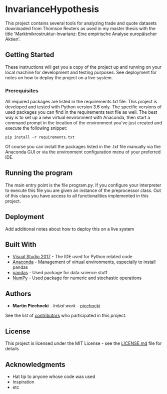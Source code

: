 # InvarianceHypothesis

This project contains several tools for analyzing trade and quote datasets downloaded from Thomson Reuters as used in my master thesis with the title 'Marktmikrostruktur-Invarianz: Eine empirische Analyse europäischer Aktien'.

## Getting Started

These instructions will get you a copy of the project up and running on your local machine for development and testing purposes. See deployment for notes on how to deploy the project on a live system.

### Prerequisites

All required packages are listed in the requirements.txt file. This project is developed and tested with Python version 3.6 only. The specific versions of used packages you can find in the requirements text file as well. The best way is to set up a new virtual environment with Anaconda, then start a command prompt in the location of the environment you've just created and execute the following snippet:

```
pip install -r requirements.txt
```

Of course you can install the packages listed in the .txt file manually via the Anaconda GUI or via the environment configuration menu of your preferred IDE.

## Running the program

The main entry point is the file program.py. If you configure your interpreter to execute this file you are given an instance of the preprocessor class. Out of this class you have access to all functionalities implemented in this project.

## Deployment

Add additional notes about how to deploy this on a live system

## Built With

* [Visual Studio 2017](https://visualstudio.microsoft.com/de/downloads/) - The IDE used for Python related code
* [Anaconda](https://www.anaconda.com/download/) - Management of virtual environments, especially to install pandas
* [pandas](https://pandas.pydata.org/) - Used package for data science stuff
* [NumPy](http://www.numpy.org/) - Used package for numeric and stochastic operations

## Authors

* **Martin Piechocki** - *Initial work* - [piechocki](https://github.com/piechocki)

See the list of [contributors](https://github.com/piechocki/InvarianceHypothesis/contributors) who participated in this project.

## License

This project is licensed under the MIT License - see the [LICENSE.md](LICENSE.md) file for details

## Acknowledgments

* Hat tip to anyone whose code was used
* Inspiration
* etc
